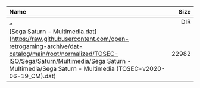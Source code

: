 |Name|Size|
|:---|---:|
|[..](../index.html)|DIR|
|[Sega Saturn - Multimedia.dat](https://raw.githubusercontent.com/open-retrogaming-archive/dat-catalog/main/root/normalized/TOSEC-ISO/Sega/Saturn/Multimedia/Sega Saturn - Multimedia/Sega Saturn - Multimedia (TOSEC-v2020-06-19_CM).dat)|22982|

